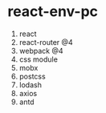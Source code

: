 # react-env-pc

1. react 
2. react-router @4
3. webpack @4
4. css module
5. mobx
6. postcss
7. lodash
8. axios
9. antd